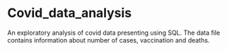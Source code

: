 # Covid_data_analysis
An exploratory analysis of covid data presenting  using SQL.
The data file contains information about number of cases, vaccination and deaths.
